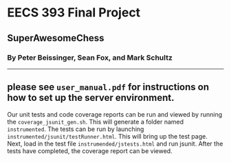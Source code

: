 # EECS 393 Final Project
## SuperAwesomeChess
### By Peter Beissinger, Sean Fox, and Mark Schultz
---------------------------------------------------

please see `user_manual.pdf` for instructions on how to set up the server environment.
-------------------------------------------------------------------------------------

Our unit tests and code coverage reports can be run and viewed by running the `coverage_jsunit_gen.sh`. This will generate a folder named `instrumented`. The tests can be run by launching `instrumented/jsunit/testRunner.html`. This will bring up the test page. Next, load in the test file `instrumended/jstests.html` and run jsunit. After the tests have completed, the coverage report can be viewed.
